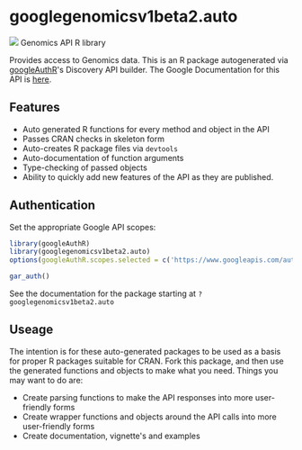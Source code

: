# googlegenomicsv1beta2.auto
![](http://www.google.com/images/icons/product/search-32.gif)
Genomics API R library

Provides access to Genomics data.
This is an R package autogenerated via [googleAuthR](http://code.markedmondson.me/googleAuthR)'s Discovery API builder. 
The Google Documentation for this API is [here](https://developers.google.com/genomics/v1beta2/reference).

## Features 
 * Auto generated R functions for every method and object in the API
 * Passes CRAN checks in skeleton form
 * Auto-creates R package files via `devtools`
 * Auto-documentation of function arguments
 * Type-checking of passed objects
 * Ability to quickly add new features of the API as they are published.

## Authentication
Set the appropriate Google API scopes:

```r
library(googleAuthR)
library(googlegenomicsv1beta2.auto)
options(googleAuthR.scopes.selected = c('https://www.googleapis.com/auth/bigquery', 'https://www.googleapis.com/auth/cloud-platform', 'https://www.googleapis.com/auth/devstorage.read_write', 'https://www.googleapis.com/auth/genomics', 'https://www.googleapis.com/auth/genomics.readonly'))

gar_auth()
```
 See the documentation for the package starting at `?googlegenomicsv1beta2.auto`
## Useage
The intention is for these auto-generated packages to be used as a basis for proper R packages suitable for CRAN.
Fork this package, and then use the generated functions and objects to make what you need.
Things you may want to do are:
* Create parsing functions to make the API responses into more user-friendly forms
* Create wrapper functions and objects around the API calls into more user-friendly forms
* Create documentation, vignette's and examples

